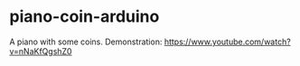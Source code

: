 piano-coin-arduino
==================

A piano with some coins. 
Demonstration: https://www.youtube.com/watch?v=nNaKfQgshZ0

